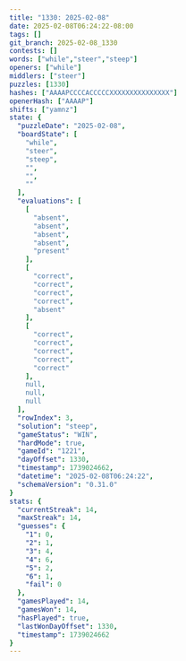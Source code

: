 ```yaml
---
title: "1330: 2025-02-08"
date: 2025-02-08T06:24:22-08:00
tags: []
git_branch: 2025-02-08_1330
contests: []
words: ["while","steer","steep"]
openers: ["while"]
middlers: ["steer"]
puzzles: [1330]
hashes: ["AAAAPCCCCACCCCCXXXXXXXXXXXXXXX"]
openerHash: ["AAAAP"]
shifts: ["yamnz"]
state: {
  "puzzleDate": "2025-02-08",
  "boardState": [
    "while",
    "steer",
    "steep",
    "",
    "",
    ""
  ],
  "evaluations": [
    [
      "absent",
      "absent",
      "absent",
      "absent",
      "present"
    ],
    [
      "correct",
      "correct",
      "correct",
      "correct",
      "absent"
    ],
    [
      "correct",
      "correct",
      "correct",
      "correct",
      "correct"
    ],
    null,
    null,
    null
  ],
  "rowIndex": 3,
  "solution": "steep",
  "gameStatus": "WIN",
  "hardMode": true,
  "gameId": "1221",
  "dayOffset": 1330,
  "timestamp": 1739024662,
  "datetime": "2025-02-08T06:24:22",
  "schemaVersion": "0.31.0"
}
stats: {
  "currentStreak": 14,
  "maxStreak": 14,
  "guesses": {
    "1": 0,
    "2": 1,
    "3": 4,
    "4": 6,
    "5": 2,
    "6": 1,
    "fail": 0
  },
  "gamesPlayed": 14,
  "gamesWon": 14,
  "hasPlayed": true,
  "lastWonDayOffset": 1330,
  "timestamp": 1739024662
}
---
```

<!-- more -->
